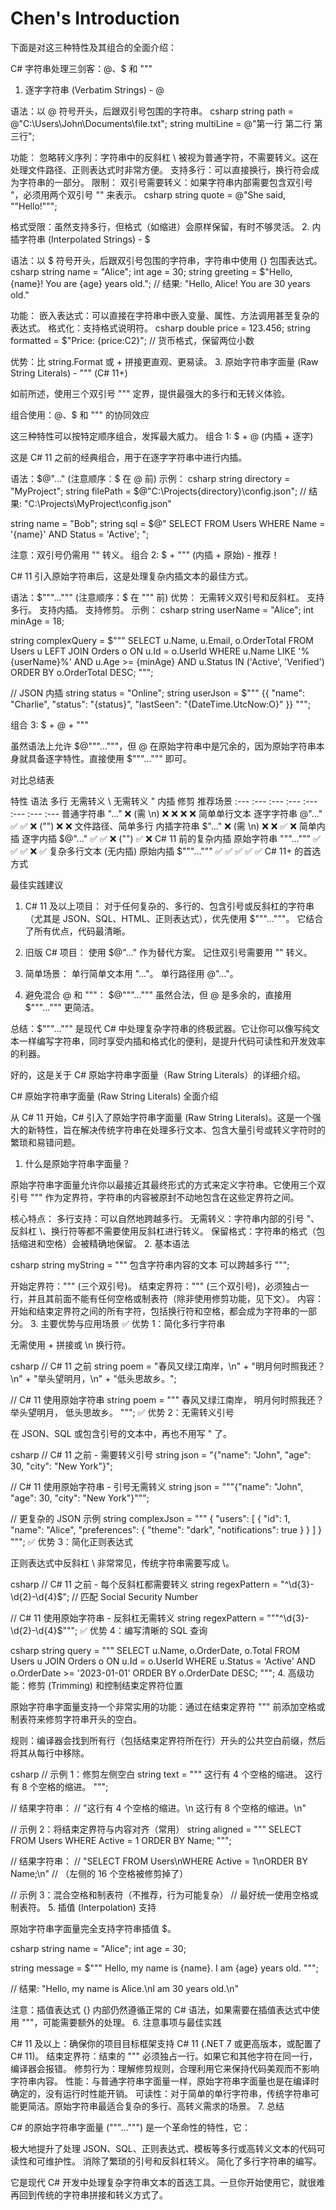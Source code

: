 # Chen's Introduction

下面是对这三种特性及其组合的全面介绍：

C# 字符串处理三剑客：@、$ 和 """

1. 逐字字符串 (Verbatim Strings) - @

语法：以 @ 符号开头，后跟双引号包围的字符串。
csharp
string path = @"C:\Users\John\Documents\file.txt";
string multiLine = @"第一行
第二行
第三行";

功能：
忽略转义序列：字符串中的反斜杠 \ 被视为普通字符，不需要转义。这在处理文件路径、正则表达式时非常方便。
支持多行：可以直接换行，换行符会成为字符串的一部分。
限制：
双引号需要转义：如果字符串内部需要包含双引号 "，必须用两个双引号 "" 来表示。
csharp
string quote = @"She said, ""Hello!""";

格式受限：虽然支持多行，但格式（如缩进）会原样保留，有时不够灵活。 2. 内插字符串 (Interpolated Strings) - $

语法：以 $ 符号开头，后跟双引号包围的字符串，字符串中使用 {} 包围表达式。
csharp
string name = "Alice";
int age = 30;
string greeting = $"Hello, {name}! You are {age} years old.";
// 结果: "Hello, Alice! You are 30 years old."

功能：
嵌入表达式：可以直接在字符串中嵌入变量、属性、方法调用甚至复杂的表达式。
格式化：支持格式说明符。
csharp
double price = 123.456;
string formatted = $"Price: {price:C2}"; // 货币格式，保留两位小数

优势：比 string.Format 或 + 拼接更直观、更易读。 3. 原始字符串字面量 (Raw String Literals) - """ (C# 11+)

如前所述，使用三个双引号 """ 定界，提供最强大的多行和无转义体验。

组合使用：@、$ 和 """ 的协同效应

这三种特性可以按特定顺序组合，发挥最大威力。
组合 1: $ + @ (内插 + 逐字)

这是 C# 11 之前的经典组合，用于在逐字字符串中进行内插。

语法：$@"..." (注意顺序：$ 在 @ 前)
示例：
csharp
string directory = "MyProject";
string filePath = $@"C:\Projects\{directory}\config.json";
// 结果: "C:\Projects\MyProject\config.json"

string name = "Bob";
string sql = $@"
SELECT FROM Users
WHERE Name = '{name}'
AND Status = 'Active';
";

注意：双引号仍需用 "" 转义。
组合 2: $ + """ (内插 + 原始) - 推荐！

C# 11 引入原始字符串后，这是处理复杂内插文本的最佳方式。

语法：$"""...""" (注意顺序：$ 在 """ 前)
优势：
无需转义双引号和反斜杠。
支持多行。
支持内插。
支持修剪。
示例：
csharp
string userName = "Alice";
int minAge = 18;

string complexQuery = $"""
SELECT u.Name, u.Email, o.OrderTotal
FROM Users u
LEFT JOIN Orders o ON u.Id = o.UserId
WHERE u.Name LIKE '%{userName}%'
AND u.Age >= {minAge}
AND u.Status IN ('Active', 'Verified')
ORDER BY o.OrderTotal DESC;
""";

// JSON 内插
string status = "Online";
string userJson = $"""
{{
"name": "Charlie",
"status": "{status}",
"lastSeen": "{DateTime.UtcNow:O}"
}}
""";

组合 3: $ + @ + """

虽然语法上允许 $@"""..."""，但 @ 在原始字符串中是冗余的，因为原始字符串本身就具备逐字特性。直接使用 $"""...""" 即可。

对比总结表

特性 语法 多行 无需转义 \ 无需转义 " 内插 修剪 推荐场景
:--- :--- :--- :--- :--- :--- :--- :---
普通字符串 "..." ❌ (需 \n) ❌ ❌ ❌ ❌ 简单单行文本
逐字字符串 @"..." ✅ ✅ ❌ ("") ❌ ❌ 文件路径、简单多行
内插字符串 $"..." ❌ (需 \n) ❌ ❌ ✅ ❌ 简单内插
逐字内插 $@"..." ✅ ✅ ❌ ("") ✅ ❌ C# 11 前的复杂内插
原始字符串 """...""" ✅ ✅ ✅ ❌ ✅ 复杂多行文本 (无内插)
原始内插 $"""...""" ✅ ✅ ✅ ✅ ✅ C# 11+ 的首选方式

最佳实践建议

1. C# 11 及以上项目：
   对于任何复杂的、多行的、包含引号或反斜杠的字符串（尤其是 JSON、SQL、HTML、正则表达式），优先使用 $"""..."""。
   它结合了所有优点，代码最清晰。

2. 旧版 C# 项目：
   使用 $@"..." 作为替代方案。
   记住双引号需要用 "" 转义。

3. 简单场景：
   单行简单文本用 "..."。
   单行路径用 @"..."。

4. 避免混合 @ 和 """：
   $@"""...""" 虽然合法，但 @ 是多余的，直接用 $"""...""" 更简洁。

总结：$"""...""" 是现代 C# 中处理复杂字符串的终极武器。它让你可以像写纯文本一样编写字符串，同时享受内插和格式化的便利，是提升代码可读性和开发效率的利器。

好的，这是关于 C# 原始字符串字面量（Raw String Literals）的详细介绍。

C# 原始字符串字面量 (Raw String Literals) 全面介绍

从 C# 11 开始，C# 引入了原始字符串字面量 (Raw String Literals)。这是一个强大的新特性，旨在解决传统字符串在处理多行文本、包含大量引号或转义字符时的繁琐和易错问题。

1. 什么是原始字符串字面量？

原始字符串字面量允许你以最接近其最终形式的方式来定义字符串。它使用三个双引号 """ 作为定界符，字符串的内容被原封不动地包含在这些定界符之间。

核心特点：
多行支持：可以自然地跨越多行。
无需转义：字符串内部的引号 "、反斜杠 \、换行符等都不需要使用反斜杠进行转义。
保留格式：字符串的格式（包括缩进和空格）会被精确地保留。 2. 基本语法

csharp
string myString = """
包含字符串内容的文本
可以跨越多行
""";

开始定界符：""" (三个双引号)。
结束定界符：""" (三个双引号)，必须独占一行，并且其前面不能有任何空格或制表符（除非使用修剪功能，见下文）。
内容：开始和结束定界符之间的所有字符，包括换行符和空格，都会成为字符串的一部分。 3. 主要优势与应用场景
✅ 优势 1：简化多行字符串

无需使用 + 拼接或 \n 换行符。

csharp
// C# 11 之前
string poem = "春风又绿江南岸，\n" +
"明月何时照我还？\n" +
"举头望明月，\n" +
"低头思故乡。";

// C# 11 使用原始字符串
string poem = """
春风又绿江南岸，
明月何时照我还？
举头望明月，
低头思故乡。
""";
✅ 优势 2：无需转义引号

在 JSON、SQL 或包含引号的文本中，再也不用写 \" 了。

csharp
// C# 11 之前 - 需要转义引号
string json = "{\"name\": \"John\", \"age\": 30, \"city\": \"New York\"}";

// C# 11 使用原始字符串 - 引号无需转义
string json = """{"name": "John", "age": 30, "city": "New York"}""";

// 更复杂的 JSON 示例
string complexJson = """
{
"users": [
{
"id": 1,
"name": "Alice",
"preferences": {
"theme": "dark",
"notifications": true
}
}
]
}
""";
✅ 优势 3：简化正则表达式

正则表达式中反斜杠 \ 非常常见，传统字符串需要写成 \\。

csharp
// C# 11 之前 - 每个反斜杠都需要转义
string regexPattern = "^\\d{3}-\\d{2}-\\d{4}$"; // 匹配 Social Security Number

// C# 11 使用原始字符串 - 反斜杠无需转义
string regexPattern = """^\d{3}-\d{2}-\d{4}$""";
✅ 优势 4：编写清晰的 SQL 查询

csharp
string query = """
SELECT u.Name, o.OrderDate, o.Total
FROM Users u
JOIN Orders o ON u.Id = o.UserId
WHERE u.Status = 'Active'
AND o.OrderDate >= '2023-01-01'
ORDER BY o.OrderDate DESC;
"""; 4. 高级功能：修剪 (Trimming) 和控制结束定界符位置

原始字符串字面量支持一个非常实用的功能：通过在结束定界符 """ 前添加空格或制表符来修剪字符串开头的空白。

规则：编译器会找到所有行（包括结束定界符所在行）开头的公共空白前缀，然后将其从每行中移除。

csharp
// 示例 1：修剪左侧空白
string text = """
这行有 4 个空格的缩进。
这行有 8 个空格的缩进。
""";

// 结果字符串：
// "这行有 4 个空格的缩进。\n 这行有 8 个空格的缩进。\n"

// 示例 2：将结束定界符与内容对齐（常用）
string aligned = """
SELECT FROM Users
WHERE Active = 1
ORDER BY Name;
""";

// 结果字符串：
// "SELECT FROM Users\nWHERE Active = 1\nORDER BY Name;\n"
// （左侧的 16 个空格被修剪掉了）

// 示例 3：混合空格和制表符（不推荐，行为可能复杂）
// 最好统一使用空格或制表符。 5. 插值 (Interpolation) 支持

原始字符串字面量完全支持字符串插值 $。

csharp
string name = "Alice";
int age = 30;

string message = $"""
Hello, my name is {name}.
I am {age} years old.
""";

// 结果: "Hello, my name is Alice.\nI am 30 years old.\n"

注意：插值表达式 {} 内部仍然遵循正常的 C# 语法，如果需要在插值表达式中使用 """，可能需要额外的处理。 6. 注意事项与最佳实践

C# 11 及以上：确保你的项目目标框架支持 C# 11 (.NET 7 或更高版本，或配置了 C# 11)。
结束定界符：结束的 """ 必须独占一行。如果它和其他字符在同一行，编译器会报错。
修剪行为：理解修剪规则，合理利用它来保持代码美观而不影响字符串内容。
性能：与普通字符串字面量一样，原始字符串字面量也是在编译时确定的，没有运行时性能开销。
可读性：对于简单的单行字符串，传统字符串可能更简洁。原始字符串最适合复杂的多行、高转义需求的场景。 7. 总结

C# 的原始字符串字面量 ("""...""") 是一个革命性的特性，它：

极大地提升了处理 JSON、SQL、正则表达式、模板等多行或高转义文本的代码可读性和可维护性。
消除了繁琐的引号和反斜杠转义。
简化了多行字符串的编写。

它是现代 C# 开发中处理复杂字符串文本的首选工具。一旦你开始使用它，就很难再回到传统的字符串拼接和转义方式了。